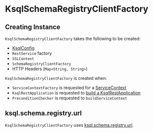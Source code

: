 # KsqlSchemaRegistryClientFactory

## Creating Instance

`KsqlSchemaRegistryClientFactory` takes the following to be created:

* <span id="config"> [KsqlConfig](KsqlConfig.md)
* <span id="serviceSupplier"> `RestService` factory
* <span id="sslContext"> `SSLContext`
* <span id="schemaRegistryClientFactory"> `SchemaRegistryClientFactory`
* <span id="httpHeaders"> HTTP Headers (`Map<String, String>`)

`KsqlSchemaRegistryClientFactory` is created when:

* `ServiceContextFactory` is requested for a [ServiceContext](ServiceContextFactory.md#create)
* `KsqlRestApplication` is requested to [build a KsqlRestApplication](rest/KsqlRestApplication.md#buildApplication)
* `PreconditionChecker` is requested to `buildServiceContext`

## <span id="ksql.schema.registry.url"> ksql.schema.registry.url

`KsqlSchemaRegistryClientFactory` uses [ksql.schema.registry.url](KsqlConfig.md#SCHEMA_REGISTRY_URL_PROPERTY).
